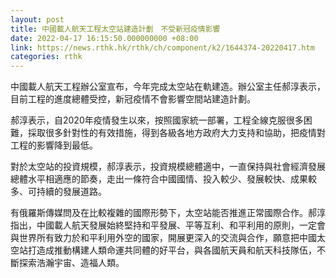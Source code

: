 ```yaml
---
layout: post
title: 中國載人航天工程太空站建造計劃　不受新冠疫情影響
date: 2022-04-17 16:15:50.000000000 +08:00
link: https://news.rthk.hk/rthk/ch/component/k2/1644374-20220417.htm
categories: rthk
---
```


中國載人航天工程辦公室宣布，今年完成太空站在軌建造。辦公室主任郝淳表示，目前工程的進度總體受控，新冠疫情不會影響空間站建造計劃。

郝淳表示，自2020年疫情發生以來，按照國家統一部署，工程全線克服很多困難，採取很多針對性的有效措施，得到各級各地方政府大力支持和協助，把疫情對工程的影響降到最低。

對於太空站的投資規模，郝淳表示，投資規模總體適中，一直保持與社會經濟發展總體水平相適應的節奏，走出一條符合中國國情、投入較少、發展較快、成果較多、可持續的發展道路。

有俄羅斯傳媒問及在比較複雜的國際形勢下，太空站能否推進正常國際合作。郝淳指出，中國載人航天發展始終堅持和平發展、平等互利、和平利用的原則，一定會與世界所有致力於和平利用外空的國家，開展更深入的交流與合作，願意把中國太空站打造成推動構建人類命運共同體的好平台，與各國航天員和航天科技隊伍，不斷探索浩瀚宇宙、造福人類。
